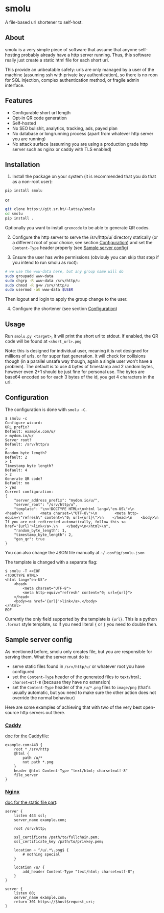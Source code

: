 # smolu

A file-based url shortener to self-host.

## About

smolu is a very simple piece of software that assume that anyone self-hosting
probably already have a http server running. Thus, this software really just
create a static html file for each short url.

This provide an unbeatable safety: urls are only managed by a user of the
machine (assuming ssh with private key authentication), so there is no roon for
SQL injection, complex authentication method, or fragile admin interface.

## Features

- Configurable short url length
- Opt-in QR code generation
- Self-hosted
- No SEO bullshit, analytics, tracking, ads, payed plan
- No database or longrunning process (apart from whatever http server you are running)
- No attack surface (assuming you are using a production grade http server such
  as nginx or caddy with TLS enabled)

## Installation

1. Install the package on your system (it is recommended that you do that as a
   non-root user):
```bash
pip install smolu
```
or

```bash
git clone https://git.sr.ht/~lattay/smolu
cd smolu
pip install .
```

Optionally you want to install `qrencode` to be able to generate QR codes.

2. Configure the http server to serve the /srv/http/u/ directory statically (or
   a different root of your choice, see section [Configuration](#Configuration))
   and set the `Content-Type` header properly (see [Sample server config](#Sample-server-config))


3. Ensure the user has write permissions (obviouly you can skip that step if you intend
   to run smolu as root):

```bash
# we use the www-data here, but any group name will do
sudo groupadd www-data
sudo chgrp -R www-data /srv/http/u
sudo chmod -R g+w /srv/http/u
sudo usermod -aG www-data $USER
```

Then logout and login to apply the group change to the user.

4. Configure the shortener (see section [Configuration](#Configuration))

## Usage

Run `smolu.py <target>`, it will print the short url to stdout.
If enabled, the QR code will be found at `<short_url>.png`

Note: this is designed for individual user, meaning it is not designed for
millions of urls, or for super fast generation. It will check for collisions
though (in a parallel unsafe way though, again a single user won't have a
problem). The default is to use 4 bytes of timestamp and 2 random bytes, however
even 2+1 should be just fine for personal use. The bytes are base64 encoded so
for each 3 bytes of the id, you get 4 characters in the url.

## Configuration

The configuration is done with `smolu -C`.
```
$ smolu -c
Configure wizard:
URL prefix?
Default: example.com/u/
> mydom.io/u/
Server root?
Default: /srv/http/u
>
Random byte length?
Default: 2
> 1
Timestamp byte length?
Default: 4
> 2
Generate QR code?
Default: no
> yes
Current configuration:
{
    "server_address_prefix": "mydom.io/u/",
    "server_root": "/srv/http/u",
    "template": "\n<!DOCTYPE HTML>\n<html lang=\"en-US\">\n    <head>\n        <meta charset=\"UTF-8\">\n        <meta http-equiv=\"refresh\" content=\"0; url={url}\">\n    </head>\n    <body>\n        If you are not redirected automatically, follow this <a href='{url}'>link</a>.\n    </body>\n</html>\n",
    "random_byte_length": 1,
    "timestamp_byte_length": 2,
    "gen_qr": true
}
```

You can also change the JSON file manually at `~/.config/smolu.json`

The template is changed with a separate flag:
```
$ smolu -T <<EOF
<!DOCTYPE HTML>
<html lang="en-US">
    <head>
        <meta charset="UTF-8">
        <meta http-equiv="refresh" content="0; url={url}">
    </head>
    <body><a href='{url}'>link</a>.</body>
</html>
EOF
```

Currently the only field supported by the template is `{url}`.
This is a python `.format` style template, so if you need literal `{` or `}` you
need to double then.

## Sample server config

As mentioned before, smolu only creates file, but you are responsible for
serving them.
What the server must do is:
- serve static files found in `/srv/http/u/` or whatever root you have configured
- set the `Content-Type` header of the generated files to `text/html; charset=utf-8` (because they have no extension)
- set the `Content-Type` header of the `/u/*.png` files to `image/png` (that's
usually automatic, but you need to make sure the other action does not override
the normal behaviour)

Here are some examples of achieving that with two of the very best open-source
http servers out there.

### [Caddy](https://caddyserver.com/)

[doc for the Caddyfile](https://caddyserver.com/docs/caddyfile):

```
example.com:443 {
	root * /srv/http
	@html {
		path /u/*
		not path *.png
	}
	header @html Content-Type "text/html; charset=utf-8"
	file_server
}
```

### [Nginx](https://nginx.org/)

[doc for the static file part](https://docs.nginx.com/nginx/admin-guide/web-server/serving-static-content/):

```
server {
    listen 443 ssl;
    server_name example.com;

    root /srv/http;

    ssl_certificate /path/to/fullchain.pem;
    ssl_certificate_key /path/to/privkey.pem;

    location ~ ^/u/.*\.png$ {
        # nothing special
    }

    location /u/ {
        add_header Content-Type "text/html; charset=utf-8";
    }
}

server {
    listen 80;
    server_name example.com;
    return 301 https://$host$request_uri;
}
```
